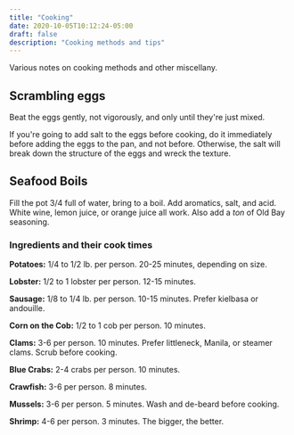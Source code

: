 ```yaml
---
title: "Cooking"
date: 2020-10-05T10:12:24-05:00
draft: false
description: "Cooking methods and tips"
---
```


Various notes on cooking methods and other miscellany.

## Scrambling eggs

Beat the eggs gently, not vigorously, and only until they're just mixed.

If you're going to add salt to the eggs before cooking, do it immediately before adding the eggs to the pan, and not before. Otherwise, the salt will break down the structure of the eggs and wreck the texture.

## Seafood Boils

Fill the pot 3/4 full of water, bring to a boil. Add aromatics, salt, and acid. White wine,
lemon juice, or orange juice all work. Also add a _ton_ of Old Bay seasoning.

### Ingredients and their cook times

**Potatoes:** 1/4 to 1/2 lb. per person. 20-25 minutes, depending on size.

**Lobster:** 1/2 to 1 lobster per person. 12-15 minutes.

**Sausage:** 1/8 to 1/4 lb. per person. 10-15 minutes. Prefer kielbasa or andouille.

**Corn on the Cob:** 1/2 to 1 cob per person. 10 minutes.

**Clams:** 3-6 per person. 10 minutes. Prefer littleneck, Manila, or steamer clams. Scrub before cooking.

**Blue Crabs:** 2-4 crabs per person. 10 minutes.

**Crawfish:** 3-6 per person. 8 minutes.

**Mussels:** 3-6 per person. 5 minutes. Wash and de-beard before cooking.

**Shrimp:** 4-6 per person. 3 minutes. The bigger, the better.
